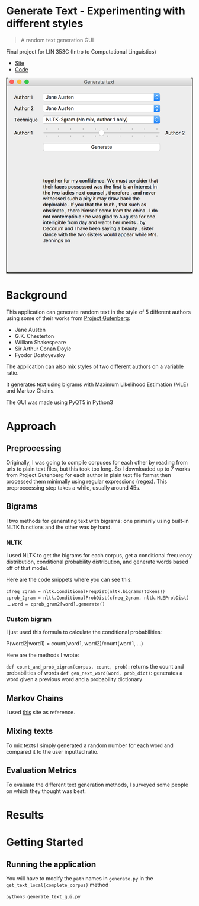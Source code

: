 # Generate Text - Experimenting with different styles

> A random text generation GUI

Final project for LIN 353C (Intro to Computational Linguistics)

* [Site](https://vivianistan.github.io/generate-text/#/)
* [Code](https://github.com/vivianistan/generate-text)


![GUI Interface](https://github.com/vivianistan/generate-text/blob/master/docs/Pics/gui.png "GUI Interface")


# Background
This application can generate random text in the style of 5 different authors using some of their works from [Project Gutenberg](http://www.gutenberg.org): 
* Jane Austen
* G.K. Chesterton
* William Shakespeare
* Sir Arthur Conan Doyle
* Fyodor Dostoyevsky

The application can also mix styles of two different authors on a variable ratio.

It generates text using bigrams with Maximum Likelihood Estimation (MLE) and Markov Chains.

The GUI was made using PyQT5 in Python3

# Approach

## Preprocessing
Originally, I was going to compile corpuses for each other by reading from urls to plain text files, but this took too long. So I downloaded up to 7 works from Project Gutenberg for each author in plain text file format then processed them minimally using regular expressions (regex). This preproccessing step takes a while, usually around 45s. 


## Bigrams
I two methods for generating text with bigrams: one primarily using built-in NLTK functions and the other was by hand. 

### NLTK

I used NLTK to get the bigrams for each corpus, get a conditional frequency distribution, conditional probability distribution, and generate words based off of that model.

Here are the code snippets where you can see this:

`cfreq_2gram = nltk.ConditionalFreqDist(nltk.bigrams(tokens))`
`cprob_2gram = nltk.ConditionalProbDist(cfreq_2gram, nltk.MLEProbDist)`
...
`word = cprob_gram2[word].generate()`

### Custom bigram
I just used this formula to calculate the conditional probabilities:

P(word2|word1) = count(word1, word2)/count(word1, ...)

Here are the methods I wrote:

`def count_and_prob_bigram(corpus, count, prob)`: returns the count and probabilities of words
`def gen_next_word(word, prob_dict)`: generates a word given a previous word and a probability dictionary

## Markov Chains
I used [this](https://towardsdatascience.com/simulating-text-with-markov-chains-in-python-1a27e6d13fc6) site as reference.

## Mixing texts
To mix texts I simply generated a random number for each word and compared it to the user inputted ratio. 

## Evaluation Metrics
To evaluate the different text generation methods, I surveyed some people on which they thought was best.

# Results

# Getting Started
## Running the application
You will have to modify the `path` names in `generate.py` in the `get_text_local(complete_corpus)` method 

`python3 generate_text_gui.py`
